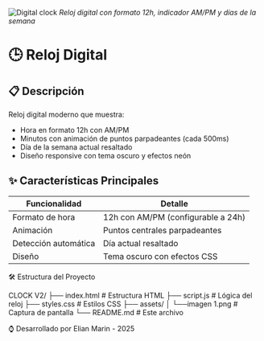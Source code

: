 ![Digital clock](/public/Imagen%201.png)
*Reloj digital con formato 12h, indicador AM/PM y días de la semana*

# 🕒 Reloj Digital

## 📋 Descripción
Reloj digital moderno que muestra:
- Hora en formato 12h con AM/PM
- Minutos con animación de puntos parpadeantes (cada 500ms)
- Día de la semana actual resaltado
- Diseño responsive con tema oscuro y efectos neón

## ✨ Características Principales
| Funcionalidad          | Detalle                          |
|------------------------|----------------------------------|
| Formato de hora        | 12h con AM/PM (configurable a 24h) |
| Animación              | Puntos centrales parpadeantes    |
| Detección automática   | Día actual resaltado            |
| Diseño                 | Tema oscuro con efectos CSS     |

🛠️ Estructura del Proyecto

CLOCK V2/
├── index.html         # Estructura HTML
├── script.js          # Lógica del reloj
├── styles.css         # Estilos CSS
├── assets/
│   └──imagen 1.png    # Captura de pantalla
└── README.md          # Este archivo

⌚ Desarrollado por Elian Marin - 2025
